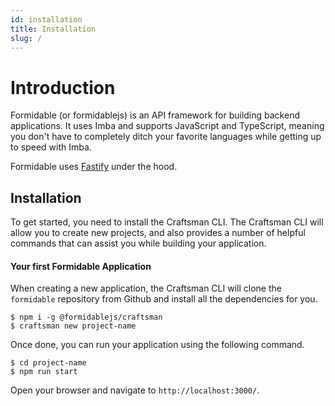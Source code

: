 ```yaml
---
id: installation
title: Installation
slug: /
---
```


# Introduction

Formidable (or formidablejs) is an API framework for building backend applications. It uses Imba and supports JavaScript and TypeScript, meaning you don't have to completely ditch your favorite languages while getting up to speed with Imba. 

Formidable uses [Fastify](https://www.fastify.io/) under the hood.

## Installation

To get started, you need to install the Craftsman CLI. The Craftsman CLI will allow you to create new projects, and also provides a number of helpful commands that can assist you while building your application.

#### Your first Formidable Application

When creating a new application, the Craftsman CLI will clone the `formidable` repository from Github and install all the dependencies for you.

```
$ npm i -g @formidablejs/craftsman
$ craftsman new project-name
```

Once done, you can run your application using the following command.

```
$ cd project-name
$ npm run start
```

Open your browser and navigate to `http://localhost:3000/`.